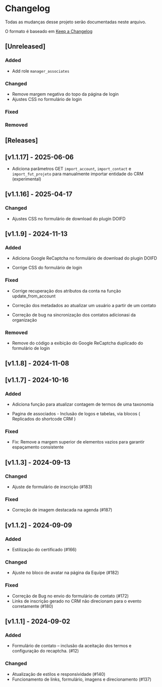 # Changelog

Todas as mudanças desse projeto serão documentadas neste arquivo.

O formato é baseado em [Keep a Changelog](https://keepachangelog.com/pt-BR/1.0.0/)

## [Unreleased]
### Added
- Add role `manager_associates`

### Changed

- Remove margem negativa do topo da página de login
- Ajustes CSS no formulário de login

### Fixed
### Removed

## [Releases]

## [v1.1.17] - 2025-06-06

- Adiciona parâmetros GET `import_account`, `import_contact` e `import_fut_projeto` para manualmente importar entidade do CRM (experimental)

## [v1.1.16] - 2025-04-17

### Changed

- Ajustes CSS no formulário de download do plugin DOIFD

## [v1.1.9] - 2024-11-13

### Added

- Adiciona Google ReCaptcha no formulário de download do plugin DOIFD

- Corrige CSS do formulário de login

### Fixed

- Corrige recuperação dos atributos da conta na função update_from_account

- Correção dos metadados ao atualizar um usuário a partir de um contato

- Correção de bug na sincronização dos contatos adicionasi da organização

### Removed

- Remove do código a exibição do Google ReCaptcha duplicado do formulário de login

## [v1.1.8] - 2024-11-08

## [v1.1.7] - 2024-10-16

### Added

- Adiciona função para atualizar contagem de termos de uma taxonomia

- Pagina de associados - Inclusão de logos e tabelas, via blocos ( Replicados do shortcode CRM )

### Fixed

- Fix: Remove a margem superior de elementos vazios para garantir espaçamento consistente

## [v1.1.3] - 2024-09-13

### Changed

- Ajuste de formulário de inscrição (#183)

### Fixed

- Correção de imagem destacada na agenda (#187)

## [v1.1.2] - 2024-09-09

### Added

- Estilização do certificado (#166)

### Changed

- Ajuste no bloco de avatar na página da Equipe (#182)

### Fixed

- Correção de Bug no envio do formulário de contato (#172)
- Links de inscrição gerado no CRM não direcionam para o evento corretamente (#180)

## [v1.1.1] - 2024-09-02

### Added

- Formulário de contato – inclusão da aceitação dos termos e configuração do recaptcha. (#12)

### Changed

- Atualização de estilos e responsividade (#140)
- Funcionamento de links, formulário, imagens e direcionamento (#137)
